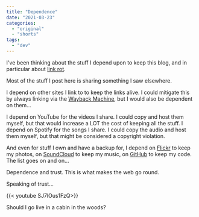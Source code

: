 ```yaml
---
title: "Dependence"
date: "2021-03-23"
categories:
  - "original"
  - "shorts"
tags:
  - "dev"
---
```


I've been thinking about the stuff I depend upon to keep this blog, and in particular about [link rot](https://en.wikipedia.org/wiki/Link_rot).

Most of the stuff I post here is sharing something I saw elsewhere.

I depend on other sites I link to to keep the links alive. I could mitigate this by always linking via the [Wayback Machine](https://web.archive.org/), but I would also be dependent on them...

I depend on YouTube for the videos I share. I could copy and host them myself, but that would increase a LOT the cost of keeping all the stuff. I depend on Spotify for the songs I share. I could copy the audio and host them myself, but that might be considered a copyright violation.

And even for stuff I own and have a backup for, I depend on [Flickr](https://www.flickr.com/photos/pitermarx/) to keep my photos, on [SoundCloud](https://soundcloud.com/pitermarx) to keep my music, on [GitHub](https://github.com/pitermarx) to keep my code. The list goes on and on...

Dependence and trust. This is what makes the web go round.

Speaking of trust...

<div style="width: 70vw;">{{< youtube SJ7lOus1FzQ>}}</div>

Should I go live in a cabin in the woods?
